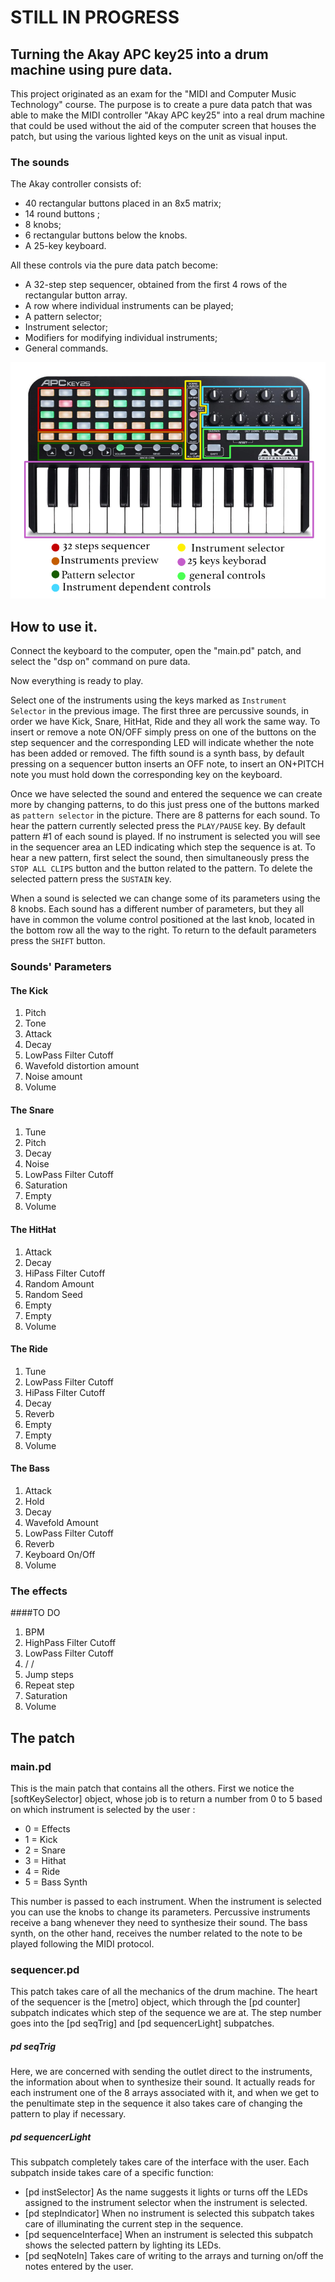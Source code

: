 # STILL IN PROGRESS

## Turning the Akay APC key25 into a drum machine using pure data.

This project originated as an exam for the "MIDI and Computer Music Technology" course. 
The purpose is to create a pure data patch that was able to make the MIDI controller "Akay APC key25" into a real drum machine that could be used without the aid of the computer screen that houses the patch, but using the various lighted keys on the unit as visual input.

### The sounds
The Akay controller consists of:

* 40 rectangular buttons placed in an 8x5 matrix;
* 14 round buttons ;
* 8 knobs;
* 6 rectangular buttons below the knobs.
* A 25-key keyboard.

All these controls via the pure data patch become:

* A 32-step step sequencer, obtained from the first 4 rows of the rectangular button array.
* A row where individual instruments can be played;
* A pattern selector;
* Instrument selector;
* Modifiers for modifying individual instruments;
* General commands.

![](img/ApcKey25Label.jpg) 

## How to use it.

Connect the keyboard to the computer, open the "main.pd" patch, and select the "dsp on" command on pure data.

Now everything is ready to play.

Select one of the instruments using the keys marked as `Instrument Selector` in the previous image. 
The first three are percussive sounds, in order we have Kick, Snare, HitHat, Ride and they all work the same way. To insert or remove a note ON/OFF simply press on one of the buttons on the step sequencer and the corresponding LED will indicate whether the note has been added or removed.
The fifth sound is a synth bass, by default pressing on a sequencer button inserts an OFF note, to insert an ON+PITCH note you must hold down the corresponding key on the keyboard.

Once we have selected the sound and entered the sequence we can create more by changing patterns, to do this just press one of the buttons marked as `pattern selector` in the picture. 
There are 8 patterns for each sound.
To hear the pattern currently selected press the `PLAY/PAUSE` key. 
By default pattern #1 of each sound is played.
If no instrument is selected you will see in the sequencer area an LED indicating which step the sequence is at.
To hear a new pattern, first select the sound, then simultaneously press the `STOP ALL CLIPS` button and the button related to the pattern.
To delete the selected pattern press the `SUSTAIN` key.

When a sound is selected we can change some of its parameters using the 8 knobs. 
Each sound has a different number of parameters, but they all have in common the volume control positioned at the last knob, located in the bottom row all the way to the right.
To return to the default parameters press the `SHIFT` button.

### Sounds' Parameters
#### The Kick

1. Pitch
2. Tone
3. Attack
4. Decay
5. LowPass Filter Cutoff
6. Wavefold distortion amount
7. Noise amount
8. Volume

#### The Snare

1. Tune
2. Pitch
3. Decay
4. Noise
5. LowPass Filter Cutoff
6. Saturation
7. Empty
8. Volume

#### The HitHat

1. Attack
2. Decay
3. HiPass Filter Cutoff
4. Random Amount
5. Random Seed
6. Empty
7. Empty
8. Volume

#### The Ride

1. Tune
2. LowPass Filter Cutoff 
3. HiPass Filter Cutoff
4. Decay
5. Reverb
6. Empty
7. Empty
8. Volume


#### The Bass

1. Attack
2. Hold
3. Decay
4. Wavefold Amount
5. LowPass Filter Cutoff
6. Reverb
7. Keyboard On/Off
8. Volume


### The effects 

####TO DO
1. BPM
2. HighPass Filter Cutoff
3. LowPass Filter Cutoff
4. / /
5. Jump steps 
6. Repeat step
7. Saturation
8. Volume

## The patch

### main.pd
This is the main patch that contains all the others.
First we notice the [softKeySelector] object, whose job is to return a number from 0 to 5 based on which instrument is selected by the user :
 
 * 0 = Effects
 * 1 = Kick
 * 2 = Snare
 * 3 = Hithat
 * 4 = Ride
 * 5 = Bass Synth

This number is passed to each instrument. 
When the instrument is selected you can use the knobs to change its parameters.
Percussive instruments receive a bang whenever they need to synthesize their sound. The bass synth, on the other hand, receives the number related to the note to be played following the MIDI protocol.

### sequencer.pd
This patch takes care of all the mechanics of the drum machine.
The heart of the sequencer is the [metro] object, which through the [pd counter] subpatch indicates which step of the sequence we are at. 
The step number goes into the [pd seqTrig] and [pd sequencerLight] subpatches.

##### pd seqTrig
Here, we are concerned with sending the outlet direct to the instruments, the information about when to synthesize their sound. 
It actually reads for each instrument one of the 8 arrays associated with it, and when we get to the penultimate step in the sequence it also takes care of changing the pattern to play if necessary.

##### pd sequencerLight
This subpatch completely takes care of the interface with the user.
Each subpatch inside takes care of a specific function:

* [pd instSelector]
As the name suggests it lights or turns off the LEDs assigned to the instrument selector when the instrument is selected.
* [pd stepIndicator]
When no instrument is selected this subpatch takes care of illuminating the current step in the sequence.
* [pd sequenceInterface]
When an instrument is selected this subpatch shows the selected pattern by lighting its LEDs.
* [pd seqNoteIn] Takes care of writing to the arrays and turning on/off the notes entered by the user.